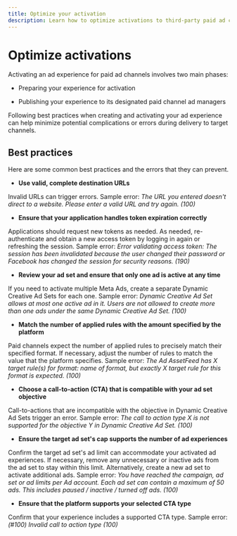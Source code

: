 ```yaml
---
title: Optimize your activation
description: Learn how to optimize activations to third-party paid ad channels.
---
```

# Optimize activations

Activating an ad experience for paid ad channels involves two main phases:

* Preparing your experience for activation

* Publishing your experience to its designated paid channel ad managers

Following best practices when creating and activating your ad experience can help minimize potential complications or errors during delivery to target channels.

## Best practices

Here are some common best practices and the errors that they can prevent.

* **Use valid, complete destination URLs**

Invalid URLs can trigger errors. Sample error: _The URL you entered doesn't direct to a website. Please enter a valid URL and try again. (100)_

* **Ensure that your application handles token expiration correctly**

Applications should request new tokens as needed. As needed, re-authenticate and obtain a new access token by logging in again or refreshing the session. Sample error: _Error validating access token: The session has been invalidated because the user changed their password or Facebook has changed the session for security reasons. (190)_

* **Review your ad set and ensure that only one ad is active at any time**

If you need to activate multiple Meta Ads, create a separate Dynamic Creative Ad Sets for each one. Sample error: _Dynamic Creative Ad Set allows at most one active ad in it. Users are not allowed to create more than one ads under the same Dynamic Creative Ad Set. (100)_

* **Match the number of applied rules with the amount specified by the platform**

Paid channels expect the number of applied rules to precisely match their specified format.  If necessary, adjust the number of rules to match the value that the platform specifies. Sample error: _The Ad AssetFeed has X target rule(s) for format: name of format, but exactly X target rule for this format is expected. (100)_

* **Choose a call-to-action (CTA) that is compatible with your ad set objective**

Call-to-actions that are incompatible with the objective in Dynamic Creative Ad Sets trigger an error. Sample error: _The call to action type X is not supported for the objective Y in Dynamic Creative Ad Set. (100)_

* **Ensure the target ad set's cap supports the number of ad experiences**

Confirm the target ad set's ad limit can accommodate your activated ad experiences. If necessary, remove any unnecessary or inactive ads from the ad set to stay within this limit. Alternatively, create a new ad set to activate additional ads. Sample error: _You have reached the campaign, ad set or ad limits per Ad account. Each ad set can contain a maximum of 50 ads. This includes paused / inactive / turned off ads. (100)_

* **Ensure that the platform supports your selected CTA type**

Confirm that your experience includes a supported CTA type. Sample error: _(#100) Invalid call to action type (100)_
